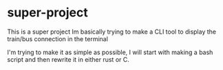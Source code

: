 # super-project

This is a super project
Im basically trying to make a CLI tool to display the train/bus connection in the terminal

I'm trying to make it as simple as possible, I will start with making a bash script and then
rewrite it in either rust or C.

